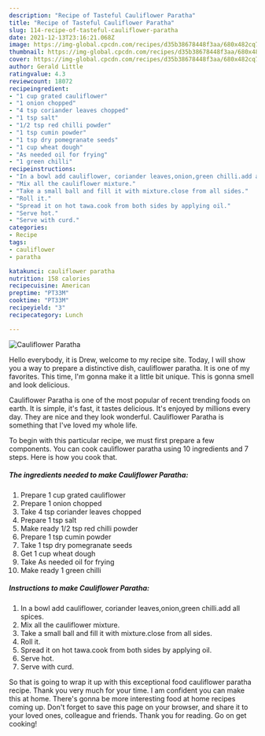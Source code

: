 ```yaml
---
description: "Recipe of Tasteful Cauliflower Paratha"
title: "Recipe of Tasteful Cauliflower Paratha"
slug: 114-recipe-of-tasteful-cauliflower-paratha
date: 2021-12-13T23:16:21.068Z
image: https://img-global.cpcdn.com/recipes/d35b38678448f3aa/680x482cq70/cauliflower-paratha-recipe-main-photo.jpg
thumbnail: https://img-global.cpcdn.com/recipes/d35b38678448f3aa/680x482cq70/cauliflower-paratha-recipe-main-photo.jpg
cover: https://img-global.cpcdn.com/recipes/d35b38678448f3aa/680x482cq70/cauliflower-paratha-recipe-main-photo.jpg
author: Gerald Little
ratingvalue: 4.3
reviewcount: 18072
recipeingredient:
- "1 cup grated cauliflower"
- "1 onion chopped"
- "4 tsp coriander leaves chopped"
- "1 tsp salt"
- "1/2 tsp red chilli powder"
- "1 tsp cumin powder"
- "1 tsp dry pomegranate seeds"
- "1 cup wheat dough"
- "As needed oil for frying"
- "1 green chilli"
recipeinstructions:
- "In a bowl add cauliflower, coriander leaves,onion,green chilli.add all spices."
- "Mix all the cauliflower mixture."
- "Take a small ball and fill it with mixture.close from all sides."
- "Roll it."
- "Spread it on hot tawa.cook from both sides by applying oil."
- "Serve hot."
- "Serve with curd."
categories:
- Recipe
tags:
- cauliflower
- paratha

katakunci: cauliflower paratha 
nutrition: 158 calories
recipecuisine: American
preptime: "PT33M"
cooktime: "PT33M"
recipeyield: "3"
recipecategory: Lunch

---
```



![Cauliflower Paratha](https://img-global.cpcdn.com/recipes/d35b38678448f3aa/680x482cq70/cauliflower-paratha-recipe-main-photo.jpg)

Hello everybody, it is Drew, welcome to my recipe site. Today, I will show you a way to prepare a distinctive dish, cauliflower paratha. It is one of my favorites. This time, I'm gonna make it a little bit unique. This is gonna smell and look delicious.



Cauliflower Paratha is one of the most popular of recent trending foods on earth. It is simple, it's fast, it tastes delicious. It's enjoyed by millions every day. They are nice and they look wonderful. Cauliflower Paratha is something that I've loved my whole life.


To begin with this particular recipe, we must first prepare a few components. You can cook cauliflower paratha using 10 ingredients and 7 steps. Here is how you cook that.

<!--inarticleads1-->

##### The ingredients needed to make Cauliflower Paratha:

1. Prepare 1 cup grated cauliflower
1. Prepare 1 onion chopped
1. Take 4 tsp coriander leaves chopped
1. Prepare 1 tsp salt
1. Make ready 1/2 tsp red chilli powder
1. Prepare 1 tsp cumin powder
1. Take 1 tsp dry pomegranate seeds
1. Get 1 cup wheat dough
1. Take As needed oil for frying
1. Make ready 1 green chilli




<!--inarticleads2-->

##### Instructions to make Cauliflower Paratha:

1. In a bowl add cauliflower, coriander leaves,onion,green chilli.add all spices.
1. Mix all the cauliflower mixture.
1. Take a small ball and fill it with mixture.close from all sides.
1. Roll it.
1. Spread it on hot tawa.cook from both sides by applying oil.
1. Serve hot.
1. Serve with curd.




So that is going to wrap it up with this exceptional food cauliflower paratha recipe. Thank you very much for your time. I am confident you can make this at home. There's gonna be more interesting food at home recipes coming up. Don't forget to save this page on your browser, and share it to your loved ones, colleague and friends. Thank you for reading. Go on get cooking!
